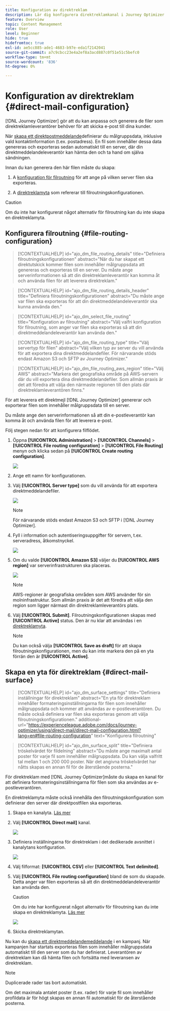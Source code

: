 ```yaml
---
title: Konfiguration av direktreklam
description: Lär dig konfigurera direktreklamkanal i Journey Optimizer
feature: Overview
topic: Content Management
role: User
level: Beginner
hide: true
hidefromtoc: true
exl-id: ae5cc885-ade1-4683-b97e-eda1f2142041
source-git-commit: a7c9cbcc23e4a2ef8a3acd887c0f51e51c5befc0
workflow-type: tm+mt
source-wordcount: '836'
ht-degree: 0%

---
```


# Konfiguration av direktreklam {#direct-mail-configuration}

[!DNL Journey Optimizer] gör att du kan anpassa och generera de filer som direktreklamleverantörer behöver för att skicka e-post till dina kunder.

När [skapa ett direktpostmeddelande](../direct-mail/create-direct-mail.md)definierar du målgruppsdata, inklusive vald kontaktinformation (t.ex. postadress). En fil som innehåller dessa data genereras och exporteras sedan automatiskt till en server, där din direktmeddelandeleverantör kan hämta den och ta hand om själva sändningen.

Innan du kan generera den här filen måste du skapa:

1. A [konfiguration för filroutning](#file-routing-configuration) för att ange på vilken server filen ska exporteras.

1. A [direktreklamyta](#direct-mail-surface) som refererar till filroutningskonfigurationen.

>[!CAUTION]
>
>Om du inte har konfigurerat något alternativ för filroutning kan du inte skapa en direktreklamyta.

## Konfigurera filroutning {#file-routing-configuration}

>[!CONTEXTUALHELP]
>id="ajo_dm_file_routing_details"
>title="Definiera filroutningskonfigurationen"
>abstract="När du har skapat ett direktutskick kommer filen som innehåller målgruppsdata att genereras och exporteras till en server. Du måste ange serverinformationen så att din direktreklamleverantör kan komma åt och använda filen för att leverera direktreklam."

<!--
>additional-url="https://experienceleague.adobe.com/docs/journey-optimizer/using/direct-mail/create-direct-mail.html" text="Create a direct mail message"-->

>[!CONTEXTUALHELP]
>id="ajo_dm_file_routing_details_header"
>title="Definiera filroutningskonfigurationen"
>abstract="Du måste ange var filen ska exporteras för att din direktmeddelandeleverantör ska kunna använda den."

>[!CONTEXTUALHELP]
>id="ajo_dm_select_file_routing"
>title="Konfiguration av filroutning"
>abstract="Välj valfri konfiguration för filroutning, som anger var filen ska exporteras så att din direktmeddelandeleverantör kan använda den."

>[!CONTEXTUALHELP]
>id="ajo_dm_file_routing_type"
>title="Välj servertyp för filen"
>abstract="Välj vilken typ av server du vill använda för att exportera dina direktmeddelandefiler. För närvarande stöds endast Amazon S3 och SFTP av Journey Optimizer."

>[!CONTEXTUALHELP]
>id="ajo_dm_file_routing_aws_region"
>title="Välj AWS"
>abstract="Markera det geografiska område på AWS-servern där du vill exportera dina direktmeddelandefiler. Som allmän praxis är det att föredra att välja den närmaste regionen till den plats där direktreklamleverantören finns."

För att leverera ett direktmejl [!DNL Journey Optimizer] genererar och exporterar filen som innehåller målgruppsdata till en server.

Du måste ange den serverinformationen så att din e-postleverantör kan komma åt och använda filen för att leverera e-post.

Följ stegen nedan för att konfigurera filflödet.

1. Öppna **[!UICONTROL Administration]** > **[!UICONTROL Channels]** > **[!UICONTROL File routing configuration]** > **[!UICONTROL File Routing]** menyn och klicka sedan på **[!UICONTROL Create routing configuration]**.

   ![](assets/file-routing-config-button.png)

1. Ange ett namn för konfigurationen.

1. Välj **[!UICONTROL Server type]** som du vill använda för att exportera direktmeddelandefiler.

   ![](assets/file-routing-config-type.png)

   >[!NOTE]
   >
   >För närvarande stöds endast Amazon S3 och SFTP i [!DNL Journey Optimizer].

1. Fyll i information och autentiseringsuppgifter för servern, t.ex. serveradress, åtkomstnyckel.

   ![](assets/file-routing-config-sftp-details.png)

1. Om du valde **[!UICONTROL Amazon S3]** väljer du **[!UICONTROL AWS region]** var serverinfrastrukturen ska placeras.

   ![](assets/file-routing-config-aws-region.png)

   >[!NOTE]
   >
   >AWS-regioner är geografiska områden som AWS använder för sin molninfrastruktur. Som allmän praxis är det att föredra att välja den region som ligger närmast din direktreklamleverantörs plats.

1. Välj **[!UICONTROL Submit]**. Filroutningskonfigurationen skapas med **[!UICONTROL Active]** status. Den är nu klar att användas i en [direktreklamyta](#direct-mail-surface).

   >[!NOTE]
   >
   >Du kan också välja **[!UICONTROL Save as draft]** för att skapa filroutningskonfigurationen, men du kan inte markera den på en yta förrän den är **[!UICONTROL Active]**.

## Skapa en yta för direktreklam {#direct-mail-surface}

>[!CONTEXTUALHELP]
>id="ajo_dm_surface_settings"
>title="Definiera inställningar för direktreklam"
>abstract="En yta för direktreklam innehåller formateringsinställningarna för filen som innehåller målgruppsdata och kommer att användas av e-postleverantören. Du måste också definiera var filen ska exporteras genom att välja filroutningskonfigurationen."
>additional-url="https://experienceleague.adobe.com/docs/journey-optimizer/using/direct-mail/direct-mail-configuration.html?lang=en#file-routing-configuration" text="Konfigurera filroutning"

<!--
>[!CONTEXTUALHELP]
>id="ajo_dm_surface_sort"
>title="Define the sort order"
>abstract="If you select this option, the sort will be by profile ID, ascending or descending. If you unselect it, the sorting configuration defined when creating the direct mail message within a journey or a campaign."-->

>[!CONTEXTUALHELP]
>id="ajo_dm_surface_split"
>title="Definiera tröskelvärdet för fildelning"
>abstract="Du måste ange maximalt antal poster för varje fil som innehåller målgruppsdata. Du kan välja valfritt tal mellan 1 och 200 000 poster. När det angivna tröskelvärdet har nåtts skapas en annan fil för de återstående posterna."

För direktreklam med [!DNL Journey Optimizer]måste du skapa en kanal för att definiera formateringsinställningarna för filen som ska användas av e-postleverantören.

En direktreklamyta måste också innehålla den filroutningskonfiguration som definierar den server där direktpostfilen ska exporteras.

1. Skapa en kanalyta. [Läs mer](../configuration/channel-surfaces.md)

1. Välj **[!UICONTROL Direct mail]** kanal.

   ![](assets/surface-direct-mail-channel.png)

1. Definiera inställningarna för direktreklam i det dedikerade avsnittet i kanalytans konfiguration.

   ![](assets/surface-direct-mail-settings.png)

   <!--![](assets/surface-direct-mail-settings-with-insertion.png)-->

1. Välj filformat: **[!UICONTROL CSV]** eller **[!UICONTROL Text delimited]**.

1. Välj **[!UICONTROL File routing configuration]** bland de som du skapade. Detta anger var filen exporteras så att din direktmeddelandeleverantör kan använda den.

   >[!CAUTION]
   >
   >Om du inte har konfigurerat något alternativ för filroutning kan du inte skapa en direktreklamyta. [Läs mer](#file-routing-configuration)

   ![](assets/surface-direct-mail-file-routing.png)

   <!--![](assets/surface-direct-mail-file-routing-with-insertion.png)-->

1. Skicka direktreklamytan.

Nu kan du [skapa ett direktmeddelandemeddelande](../direct-mail/create-direct-mail.md) i en kampanj. När kampanjen har startats exporteras filen som innehåller målgruppsdata automatiskt till den server som du har definierat. Leverantören av direktreklam kan då hämta filen och fortsätta med leveransen av direktreklam.

>[!NOTE]
>
>Duplicerade rader tas bort automatiskt.
>
>Om det maximala antalet poster (t.ex. rader) för varje fil som innehåller profildata är för högt skapas en annan fil automatiskt för de återstående posterna.

<!--
    In the **[!UICONTROL Insertion]** section, you can choose to automatically remove duplicate rows.

    Define the maximum number of records (i.e. rows) for each file containing profile data. After the specified threshold is reached, another file will be created for the remaining records.

    ![](assets/surface-direct-mail-split.png)

    For example, if there are 100,000 records in the file and the threshold limit is set to 60,000, the records will be split into two files. The first file will contain 60,000 rows, and the second file will contain the remaining 40,000 rows.

    >[!NOTE]
    >
    >NOTE You can set any number between 1 and 200,000 records, meaning each file must contain at least 1 row and no more than 200,000 rows.

-->